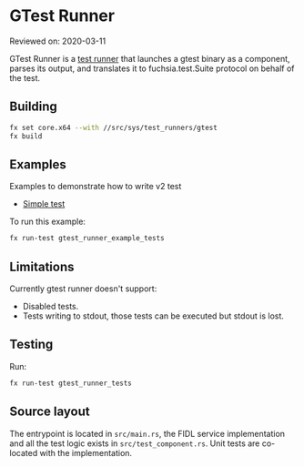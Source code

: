 # GTest Runner

Reviewed on: 2020-03-11

GTest Runner is a [test runner][test-runner] that launches a gtest binary as a
component, parses its output, and translates it to fuchsia.test.Suite protocol
on behalf of the test.

## Building

```bash
fx set core.x64 --with //src/sys/test_runners/gtest
fx build
```

## Examples

Examples to demonstrate how to write v2 test

- [Simple test](meta/sample_tests.cml)

To run this example:

```bash
fx run-test gtest_runner_example_tests
```

## Limitations

Currently gtest runner doesn't support:

- Disabled tests.
- Tests writing to stdout, those tests can be executed but stdout is lost.

## Testing

Run:

```bash
fx run-test gtest_runner_tests
```

## Source layout

The entrypoint is located in `src/main.rs`, the FIDL service implementation and
all the test logic exists in `src/test_component.rs`. Unit tests are co-located
with the implementation.

[test-runner]: ../README.md
